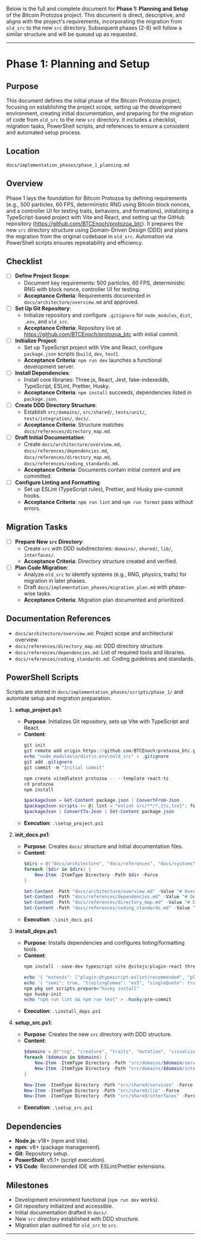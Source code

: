 Below is the full and complete document for **Phase 1: Planning and Setup** of the Bitcoin Protozoa project. This document is direct, descriptive, and aligns with the project's requirements, incorporating the migration from `old_src` to the new `src` directory. Subsequent phases (2-8) will follow a similar structure and will be queued up as requested.

---


# Phase 1: Planning and Setup

## Purpose
This document defines the initial phase of the Bitcoin Protozoa project, focusing on establishing the project scope, setting up the development environment, creating initial documentation, and preparing for the migration of code from `old_src` to the new `src` directory. It includes a checklist, migration tasks, PowerShell scripts, and references to ensure a consistent and automated setup process.

## Location
`docs/implementation_phases/phase_1_planning.md`

## Overview
Phase 1 lays the foundation for Bitcoin Protozoa by defining requirements (e.g., 500 particles, 60 FPS, deterministic RNG using Bitcoin block nonces, and a controller UI for testing traits, behaviors, and formations), initializing a TypeScript-based project with Vite and React, and setting up the GitHub repository (https://github.com/BTCEnoch/protozoa_btc). It prepares the new `src` directory structure using Domain-Driven Design (DDD) and plans the migration from the original codebase in `old_src`. Automation via PowerShell scripts ensures repeatability and efficiency.

## Checklist
- [ ] **Define Project Scope**:
  - Document key requirements: 500 particles, 60 FPS, deterministic RNG with block nonce, controller UI for testing.
  - **Acceptance Criteria**: Requirements documented in `docs/architecture/overview.md` and approved.
- [ ] **Set Up Git Repository**:
  - Initialize repository and configure `.gitignore` for `node_modules`, `dist`, `.env`, and `old_src`.
  - **Acceptance Criteria**: Repository live at https://github.com/BTCEnoch/protozoa_btc with initial commit.
- [ ] **Initialize Project**:
  - Set up TypeScript project with Vite and React, configure `package.json` scripts (`build`, `dev`, `test`).
  - **Acceptance Criteria**: `npm run dev` launches a functional development server.
- [ ] **Install Dependencies**:
  - Install core libraries: Three.js, React, Jest, fake-indexeddb, TypeScript, ESLint, Prettier, Husky.
  - **Acceptance Criteria**: `npm install` succeeds, dependencies listed in `package.json`.
- [ ] **Create DDD Directory Structure**:
  - Establish `src/domains/`, `src/shared/`, `tests/unit/`, `tests/integration/`, `docs/`.
  - **Acceptance Criteria**: Structure matches `docs/references/directory_map.md`.
- [ ] **Draft Initial Documentation**:
  - Create `docs/architecture/overview.md`, `docs/references/dependencies.md`, `docs/references/directory_map.md`, `docs/references/coding_standards.md`.
  - **Acceptance Criteria**: Documents contain initial content and are committed.
- [ ] **Configure Linting and Formatting**:
  - Set up ESLint (TypeScript rules), Prettier, and Husky pre-commit hooks.
  - **Acceptance Criteria**: `npm run lint` and `npm run format` pass without errors.

## Migration Tasks
- [ ] **Prepare New `src` Directory**:
  - Create `src` with DDD subdirectories: `domains/`, `shared/`, `lib/`, `interfaces/`.
  - **Acceptance Criteria**: Directory structure created and verified.
- [ ] **Plan Code Migration**:
  - Analyze `old_src` to identify systems (e.g., RNG, physics, traits) for migration in later phases.
  - Draft `docs/implementation_phases/migration_plan.md` with phase-wise tasks.
  - **Acceptance Criteria**: Migration plan documented and prioritized.

## Documentation References
- `docs/architecture/overview.md`: Project scope and architectural overview.
- `docs/references/directory_map.md`: DDD directory structure.
- `docs/references/dependencies.md`: List of required tools and libraries.
- `docs/references/coding_standards.md`: Coding guidelines and standards.

## PowerShell Scripts
Scripts are stored in `docs/implementation_phases/scripts/phase_1/` and automate setup and migration preparation.

1. **setup_project.ps1**:
   - **Purpose**: Initializes Git repository, sets up Vite with TypeScript and React.
   - **Content**:
     ```powershell
     git init
     git remote add origin https://github.com/BTCEnoch/protozoa_btc.git
     echo "node_modules\n/dist\n.env\nold_src" > .gitignore
     git add .gitignore
     git commit -m "Initial commit"

     npm create vite@latest protozoa -- --template react-ts
     cd protozoa
     npm install

     $packageJson = Get-Content package.json | ConvertFrom-Json
     $packageJson.scripts += @{ lint = "eslint src/**/*.{ts,tsx}"; format = "prettier --write src/**/*.{ts,tsx,md}"; test = "jest" }
     $packageJson | ConvertTo-Json | Set-Content package.json
     ```
   - **Execution**: `.\setup_project.ps1`

2. **init_docs.ps1**:
   - **Purpose**: Creates `docs/` structure and initial documentation files.
   - **Content**:
     ```powershell
     $dirs = @("docs/architecture", "docs/references", "docs/systems", "docs/implementation_phases")
     foreach ($dir in $dirs) {
         New-Item -ItemType Directory -Path $dir -Force
     }

     Set-Content -Path "docs/architecture/overview.md" -Value "# Overview\nProject scope and architecture details."
     Set-Content -Path "docs/references/dependencies.md" -Value "# Dependencies\nList of tools and libraries."
     Set-Content -Path "docs/references/directory_map.md" -Value "# Directory Map\nDDD structure."
     Set-Content -Path "docs/references/coding_standards.md" -Value "# Coding Standards\nGuidelines."
     ```
   - **Execution**: `.\init_docs.ps1`

3. **install_deps.ps1**:
   - **Purpose**: Installs dependencies and configures linting/formatting tools.
   - **Content**:
     ```powershell
     npm install --save-dev typescript vite @vitejs/plugin-react three react react-dom jest @types/jest ts-jest eslint prettier husky fake-indexeddb @typescript-eslint/parser @typescript-eslint/eslint-plugin eslint-plugin-react

     echo '{ "extends": ["plugin:@typescript-eslint/recommended", "plugin:react/recommended"], "rules": { "no-unused-vars": "error" } }' > .eslintrc.json
     echo '{ "semi": true, "trailingComma": "es5", "singleQuote": true, "tabWidth": 2 }' > .prettierrc
     npm pkg set scripts.prepare="husky install"
     npx husky-init
     echo "npm run lint && npm run test" > .husky/pre-commit
     ```
   - **Execution**: `.\install_deps.ps1`

4. **setup_src.ps1**:
   - **Purpose**: Creates the new `src` directory with DDD structure.
   - **Content**:
     ```powershell
     $domains = @("rng", "creature", "traits", "mutation", "visualization", "input", "gameTheory")
     foreach ($domain in $domains) {
         New-Item -ItemType Directory -Path "src/domains/$domain/services" -Force
         New-Item -ItemType Directory -Path "src/domains/$domain/interfaces" -Force
     }

     New-Item -ItemType Directory -Path "src/shared/services" -Force
     New-Item -ItemType Directory -Path "src/shared/lib" -Force
     New-Item -ItemType Directory -Path "src/shared/interfaces" -Force
     ```
   - **Execution**: `.\setup_src.ps1`

## Dependencies
- **Node.js**: v18+ (npm and Vite).
- **npm**: v8+ (package management).
- **Git**: Repository setup.
- **PowerShell**: v5.1+ (script execution).
- **VS Code**: Recommended IDE with ESLint/Prettier extensions.

## Milestones
- Development environment functional (`npm run dev` works).
- Git repository initialized and accessible.
- Initial documentation drafted in `docs/`.
- New `src` directory established with DDD structure.
- Migration plan outlined for `old_src` to `src`.



---
